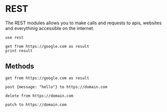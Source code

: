 # REST

The REST modules allows you to make calls and requests to apis, websites and everythinig accessible on the internet.

```puzzle
use rest

get from https://google.com as result
print result
```

## Methods

```puzzle
get from https://google.com as result

post {message: "hello"} to https://domain.com

delete from https://domain.com

patch to https://domain.com
```
